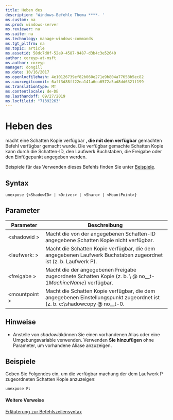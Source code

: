 ```yaml
---
title: Heben des
description: 'Windows-Befehle Thema ****- '
ms.custom: na
ms.prod: windows-server
ms.reviewer: na
ms.suite: na
ms.technology: manage-windows-commands
ms.tgt_pltfrm: na
ms.topic: article
ms.assetid: 58dc7d0f-52e9-4587-9487-d3b4c3e52640
author: coreyp-at-msft
ms.author: coreyp
manager: dongill
ms.date: 10/16/2017
ms.openlocfilehash: 4e10126739ef82b060e271e9b804a77658b5ec82
ms.sourcegitcommit: 6aff3d88ff22ea141a6ea6572a5ad8dd6321f199
ms.translationtype: MT
ms.contentlocale: de-DE
ms.lasthandoff: 09/27/2019
ms.locfileid: "71392263"
---
```

# <a name="unexpose"></a>Heben des



macht eine Schatten Kopie verfügbar **, die mit dem verfügbar** gemachten Befehl verfügbar gemacht wurde. Die verfügbar gemachte Schatten Kopie kann durch die Schatten-ID, den Laufwerk Buchstaben, die Freigabe oder den Einfügepunkt angegeben werden.

Beispiele für das Verwenden dieses Befehls finden Sie unter [Beispiele](#BKMK_examples).

## <a name="syntax"></a>Syntax

```
unexpose {<ShadowID> | <Drive:> | <Share> | <MountPoint>}
```

## <a name="parameters"></a>Parameter

|Parameter|Beschreibung|
|---------|-----------|
|\<shadowid >|Macht die von der angegebenen Schatten-ID angegebene Schatten Kopie nicht verfügbar.|
|\<laufwerk: >|Macht die Schatten Kopie verfügbar, die dem angegebenen Laufwerk Buchstaben zugeordnet ist (z. b. Laufwerk P).|
|\<freigabe >|Macht die der angegebenen Freigabe zugeordnete Schatten Kopie (z. b. \\ @ no__t-1*MachineName*\) verfügbar.|
|\<mountpoint >|Macht die Schatten Kopie verfügbar, die dem angegebenen Einstellungspunkt zugeordnet ist (z. b. c:\shadowcopy @ no__t-0.|

## <a name="remarks"></a>Hinweise

-   Anstelle von *shadowid*können Sie einen vorhandenen Alias oder eine Umgebungsvariable verwenden. Verwenden **Sie hinzufügen** ohne Parameter, um vorhandene Aliase anzuzeigen.

## <a name="BKMK_examples"></a>Beispiele

Geben Sie Folgendes ein, um die verfügbar machung der dem Laufwerk P zugeordneten Schatten Kopie anzuzeigen:
```
unexpose P:
```

#### <a name="additional-references"></a>Weitere Verweise

[Erläuterung zur Befehlszeilensyntax](command-line-syntax-key.md)